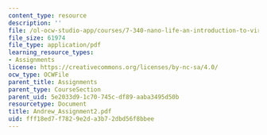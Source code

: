 ```yaml
---
content_type: resource
description: ''
file: /ol-ocw-studio-app/courses/7-340-nano-life-an-introduction-to-virus-structure-and-assembly-fall-2005/fff18ed7f7829e2da3b72dbd56f8bbee_Andrew_Assignment2.pdf
file_size: 61974
file_type: application/pdf
learning_resource_types:
- Assignments
license: https://creativecommons.org/licenses/by-nc-sa/4.0/
ocw_type: OCWFile
parent_title: Assignments
parent_type: CourseSection
parent_uid: 5e2033d9-1c70-745c-df89-aaba3495d50b
resourcetype: Document
title: Andrew_Assignment2.pdf
uid: fff18ed7-f782-9e2d-a3b7-2dbd56f8bbee
---
```

